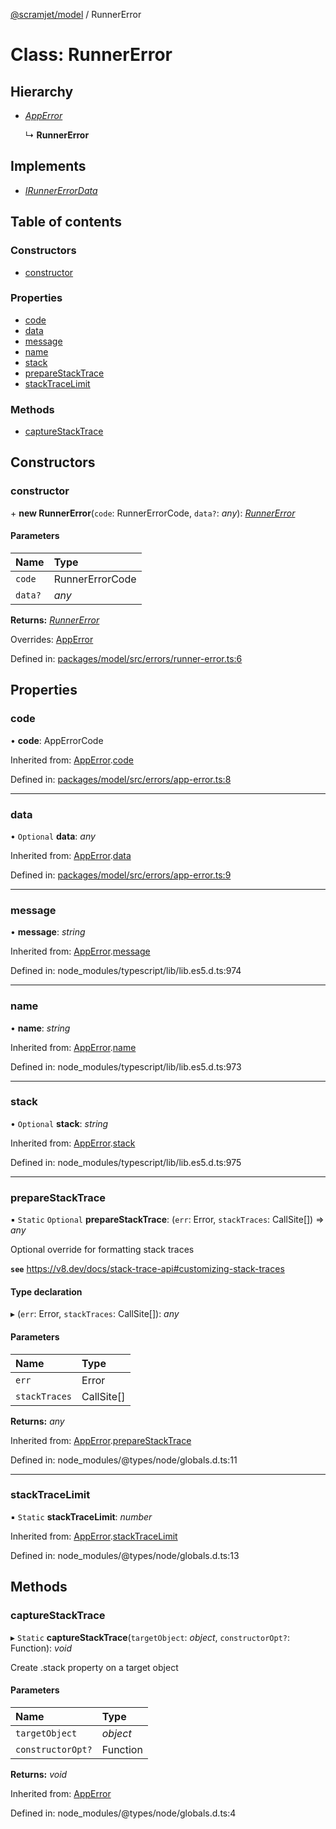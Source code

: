 [@scramjet/model](../README.md) / RunnerError

# Class: RunnerError

## Hierarchy

- [*AppError*](apperror.md)

  ↳ **RunnerError**

## Implements

- [*IRunnerErrorData*](../README.md#irunnererrordata)

## Table of contents

### Constructors

- [constructor](runnererror.md#constructor)

### Properties

- [code](runnererror.md#code)
- [data](runnererror.md#data)
- [message](runnererror.md#message)
- [name](runnererror.md#name)
- [stack](runnererror.md#stack)
- [prepareStackTrace](runnererror.md#preparestacktrace)
- [stackTraceLimit](runnererror.md#stacktracelimit)

### Methods

- [captureStackTrace](runnererror.md#capturestacktrace)

## Constructors

### constructor

\+ **new RunnerError**(`code`: RunnerErrorCode, `data?`: *any*): [*RunnerError*](runnererror.md)

#### Parameters

| Name | Type |
| :------ | :------ |
| `code` | RunnerErrorCode |
| `data?` | *any* |

**Returns:** [*RunnerError*](runnererror.md)

Overrides: [AppError](apperror.md)

Defined in: [packages/model/src/errors/runner-error.ts:6](https://github.com/scramjet-cloud-platform/scramjet-csi-dev/blob/8f44413a/packages/model/src/errors/runner-error.ts#L6)

## Properties

### code

• **code**: AppErrorCode

Inherited from: [AppError](apperror.md).[code](apperror.md#code)

Defined in: [packages/model/src/errors/app-error.ts:8](https://github.com/scramjet-cloud-platform/scramjet-csi-dev/blob/8f44413a/packages/model/src/errors/app-error.ts#L8)

___

### data

• `Optional` **data**: *any*

Inherited from: [AppError](apperror.md).[data](apperror.md#data)

Defined in: [packages/model/src/errors/app-error.ts:9](https://github.com/scramjet-cloud-platform/scramjet-csi-dev/blob/8f44413a/packages/model/src/errors/app-error.ts#L9)

___

### message

• **message**: *string*

Inherited from: [AppError](apperror.md).[message](apperror.md#message)

Defined in: node_modules/typescript/lib/lib.es5.d.ts:974

___

### name

• **name**: *string*

Inherited from: [AppError](apperror.md).[name](apperror.md#name)

Defined in: node_modules/typescript/lib/lib.es5.d.ts:973

___

### stack

• `Optional` **stack**: *string*

Inherited from: [AppError](apperror.md).[stack](apperror.md#stack)

Defined in: node_modules/typescript/lib/lib.es5.d.ts:975

___

### prepareStackTrace

▪ `Static` `Optional` **prepareStackTrace**: (`err`: Error, `stackTraces`: CallSite[]) => *any*

Optional override for formatting stack traces

**`see`** https://v8.dev/docs/stack-trace-api#customizing-stack-traces

#### Type declaration

▸ (`err`: Error, `stackTraces`: CallSite[]): *any*

#### Parameters

| Name | Type |
| :------ | :------ |
| `err` | Error |
| `stackTraces` | CallSite[] |

**Returns:** *any*

Inherited from: [AppError](apperror.md).[prepareStackTrace](apperror.md#preparestacktrace)

Defined in: node_modules/@types/node/globals.d.ts:11

___

### stackTraceLimit

▪ `Static` **stackTraceLimit**: *number*

Inherited from: [AppError](apperror.md).[stackTraceLimit](apperror.md#stacktracelimit)

Defined in: node_modules/@types/node/globals.d.ts:13

## Methods

### captureStackTrace

▸ `Static` **captureStackTrace**(`targetObject`: *object*, `constructorOpt?`: Function): *void*

Create .stack property on a target object

#### Parameters

| Name | Type |
| :------ | :------ |
| `targetObject` | *object* |
| `constructorOpt?` | Function |

**Returns:** *void*

Inherited from: [AppError](apperror.md)

Defined in: node_modules/@types/node/globals.d.ts:4
